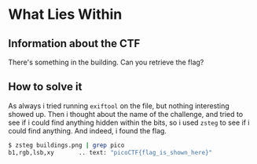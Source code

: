 # What Lies Within

## Information about the CTF
There's something in the building. Can you retrieve the flag?

## How to solve it
As always i tried running `exiftool` on the file, but nothing interesting showed up. Then i thought about the name of the challenge, and tried to see if i could find anything hidden within the bits, so i used `zsteg` to see if i could find anything. And indeed, i found the flag.

```bash
$ zsteg buildings.png | grep pico
b1,rgb,lsb,xy       .. text: "picoCTF{flag_is_shown_here}"